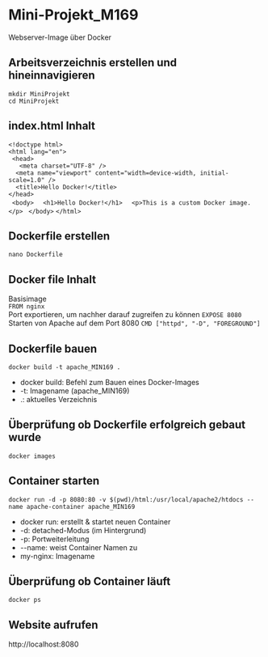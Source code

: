 

# Mini-Projekt_M169
Webserver-Image über Docker

## Arbeitsverzeichnis erstellen und hineinnavigieren
`mkdir MiniProjekt`   
`cd MiniProjekt`   

## index.html Inhalt
`<!doctype html>`  
`<html lang="en">`  
 ` <head>`  
 `   <meta charset="UTF-8" />`  
  `  <meta name="viewport" content="width=device-width, initial-scale=1.0" />`  
  `  <title>Hello Docker!</title>`  
  `</head>`  
 ` <body>`
  `  <h1>Hello Docker!</h1>`
  `  <p>This is a custom Docker image.</p>`
 ` </body>`
`</html>`

## Dockerfile erstellen
`nano Dockerfile`   

## Docker file Inhalt
Basisimage  
`FROM nginx`  
Port exportieren, um nachher darauf zugreifen zu können
`EXPOSE 8080`   
Starten von Apache auf dem Port 8080
`CMD ["httpd", "-D", "FOREGROUND"]`

## Dockerfile bauen
`docker build -t apache_MIN169 .`
* docker build: Befehl zum Bauen eines Docker-Images
* -t: Imagename (apache_MIN169)
* .: aktuelles Verzeichnis

## Überprüfung ob Dockerfile erfolgreich gebaut wurde
`docker images`

## Container starten
`docker run -d -p 8080:80 -v $(pwd)/html:/usr/local/apache2/htdocs --name apache-container apache_MIN169`
* docker run: erstellt & startet neuen Container
* -d: detached-Modus (im Hintergrund)
* -p: Portweiterleitung
* --name: weist Container Namen zu
* my-nginx: Imagename

## Überprüfung ob Container läuft
`docker ps`

## Website aufrufen
http://localhost:8080

